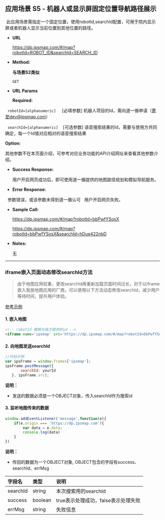 **应用场景 S5 - 机器人或显示屏固定位置导航路径展示**
----
  此应用场景需指定一个固定位置，使用robotId,searchId配置，可用于院内显示屏或者机器人显示当前位置到其他位置的路径。

* **URL**



  https://dp.ipsmap.com/#/map?robotId=ROBOT_ID&searchId=SEARCH_ID

* **Method:**

  **与场景S2类似**

  `GET`
  
*  **URL Params**


   **Required:**
 


   `robotId=[alphanumeric]`     [必填参数] 机器人项目的Id，需向道一循申请（寄至dev@ipsmap.com）
   
   
   `searchId=[alphanumeric]`    [可选参数] 语音搜索结果的Id，需要与使用方共同确定，每一个Id值对应相对的语音搜索结果

 
   **Option:**
 
   其他参数不在本页面介绍，可参考对应业务功能的API介绍网址来查看其他参数介绍。
   
* **Success Response:**
 
   用户开启网页成功后，即可使用道一循提供的地图路径规划和模拟导航服务。

 
* **Error Response:**

   参数错误，或该参数未得到道一循认可
   用户开启网页失败。


* **Sample Call:**


	https://dp.ipsmap.com/#/map?robotId=bbPwfYSosX
	
	https://dp.ipsmap.com/#/map?robotId=bbPwfYSosX&searchId=hDue422nbD     
  


* **Notes:**

   无
   
---
   
### iframe嵌入页面动态修改searchId方法

> 由于地图应用较重，更改searchId再重新加载页面时间过长，对于以iframe嵌入我放地图应用的厂商，可以使用以下方法动态修改searchId，减少用户等待时间，提升用户体验。


[参考示例](https://dp.ipsmap.com/static/test-postmessage.html)

#### 1. 嵌入地图

``` html
<!-- robotId 替换为我方提供的id -->
<iframe name='ipsmap' src='https://dp.ipsmap.com/#/map?robotId=bbPwfYSosX'></iframe>
```

#### 2. 向地图发送searchId


``` javascript
//代码示例
var ipsFrame = window.frames['ipsmap'];
ipsFrame.postMessage({
       searchId: yourId
   }, ipsFrame.src);
```

**说明：**

* 发送的数据必须是一个OBJECT对象，传入searchId作为搜索id 

#### 3. 监听地图传来的数据


``` javascript
window.addEventListener('message',function(e){
	if(e.origin === 'https://dp.ipsmap.com'){
		var data = e.data;
		console.log(data)
	}
})
```

**说明：**

* 传回的数据为一个OBJECT对象, OBJECT包含的字段有success、searchId、errMsg

| 字段名 | 类型 | 说明 |
| :--------| :------ | :----- |
| searchId | string | 本次搜索用的searchId |
| success | boolean | true表示处理成功，false表示处理失败 |
| errMsg | string | 失败信息 |


